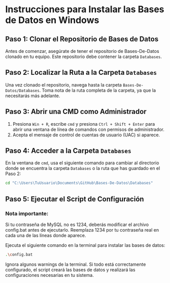 # Instrucciones para Instalar las Bases de Datos en Windows

## Paso 1: Clonar el Repositorio de Bases de Datos
Antes de comenzar, asegúrate de tener el repositorio de Bases-De-Datos clonado en tu equipo. Este repositorio debe contener la carpeta `Databases`.

## Paso 2: Localizar la Ruta a la Carpeta `Databases`
Una vez clonado el repositorio, navega hasta la carpeta `Bases-De-Datos/Databases`. Toma nota de la ruta completa de la carpeta, ya que la necesitarás más adelante.

## Paso 3: Abrir una CMD como Administrador
1. Presiona `Win + R`, escribe `cmd` y presiona `Ctrl + Shift + Enter` para abrir una ventana de línea de comandos con permisos de administrador.
2. Acepta el mensaje de control de cuentas de usuario (UAC) si aparece.

## Paso 4: Acceder a la Carpeta `Databases`
En la ventana de `cmd`, usa el siguiente comando para cambiar al directorio donde se encuentra la carpeta `Databases` o la ruta que has guardado en el Paso 2:

```sh
cd "C:\Users\TuUsuario\Documents\GitHub\Bases-De-Datos\Databases"
```

## Paso 5: Ejecutar el Script de Configuración

### Nota importante:

Si tu contraseña de MySQL no es 1234, deberás modificar el archivo config.bat antes de ejecutarlo. 
Reemplaza 1234 por tu contraseña real en cada una de las líneas donde aparece.

Ejecuta el siguiente comando en la terminal para instalar las bases de datos:

```sh
.\config.bat
```
Ignora algunos warnings de la terminal. Si todo está correctamente configurado, el script creará las bases de datos y realizará las configuraciones necesarias en tu sistema.


